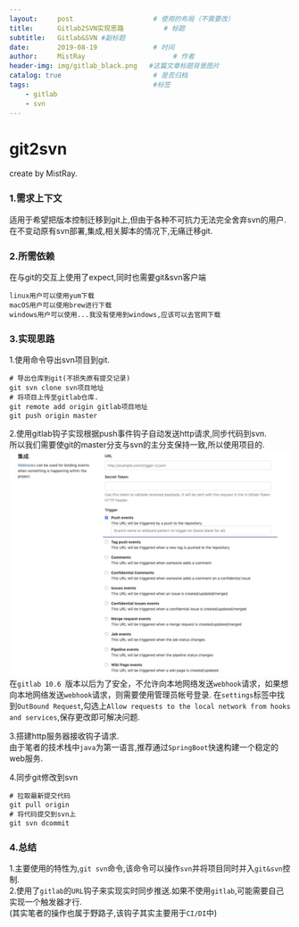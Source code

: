 ```yaml
---
layout:     post                    # 使用的布局（不需要改）
title:      Gitlab2SVN实现思路          # 标题 
subtitle:   Gitlab&SVN #副标题
date:       2019-08-19              # 时间
author:     MistRay                      # 作者
header-img: img/gitlab_black.png   #这篇文章标题背景图片
catalog: true                       # 是否归档
tags:                               #标签
    - gitlab
    - svn
---
```

# git2svn

create by MistRay.

### 1.需求上下文

适用于希望把版本控制迁移到git上,但由于各种不可抗力无法完全舍弃svn的用户.
在不变动原有svn部署,集成,相关脚本的情况下,无痛迁移git.

### 2.所需依赖

在与git的交互上使用了expect,同时也需要git&svn客户端
```shell
linux用户可以使用yum下载
macOS用户可以使用brew进行下载
windows用户可以使用...我没有使用到windows,应该可以去官网下载
```


### 3.实现思路
1.使用命令导出svn项目到git.
```shell 
# 导出仓库到git(不损失原有提交记录)
git svn clone svn项目地址
# 将项目上传至gitlab仓库.
git remote add origin gitlab项目地址
git push origin master
```
2.使用gitlab钩子实现根据push事件钩子自动发送http请求,同步代码到svn.  
所以我们需要使git的master分支与svn的主分支保持一致,所以使用项目的.
![hook](/img/post_img/Snipaste_2019-08-19_20-21-07.jpg)
在`gitlab 10.6 `版本以后为了安全，不允许向本地网络发送`webhook`请求，如果想向本地网络发送`webhook`请求，则需要使用管理员帐号登录.
在`settings`标签中找到`OutBound Request`,勾选上`Allow requests to the local network from hooks and services`,保存更改即可解决问题.

3.搭建http服务器接收钩子请求.  
由于笔者的技术栈中`java`为第一语言,推荐通过`SpringBoot`快速构建一个稳定的web服务.

4.同步git修改到svn  
```shell
# 拉取最新提交代码
git pull origin
# 将代码提交到svn上
git svn dcommit
```
### 4.总结
1.主要使用的特性为,`git svn`命令,该命令可以操作`svn`并将项目同时并入`git&svn`控制.  
2.使用了`gitlab`的`URL`钩子来实现实时同步推送.如果不使用`gitlab`,可能需要自己实现一个触发器才行.  
(其实笔者的操作也属于野路子,该钩子其实主要用于`CI/DI`中)  
